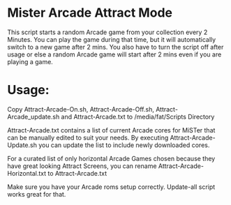 # Mister Arcade Attract Mode
This script starts a random Arcade game from your collection every 2 Minutes. You can play the game during that time, but it will automatically switch to a new game after 2 mins. You also have to turn the script off after usage or else a random Arcade game will start after 2 mins even if you are playing a game. 

# Usage:

Copy Attract-Arcade-On.sh, Attract-Arcade-Off.sh, Attract-Arcade_update.sh and Attract-Arcade.txt to /media/fat/Scripts Directory

Attract-Arcade.txt contains a list of current Arcade cores for MiSTer that can be manually edited to suit your needs. By executing Attract-Arcade-Update.sh you can update the list to include newly downloaded cores.

For a curated list of only horizontal Arcade Games chosen because they have great looking Attract Screens, you can rename Attract-Arcade-Horizontal.txt to Attract-Arcade.txt

Make sure you have your Arcade roms setup correctly. Update-all script works great for that.


